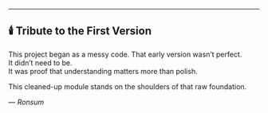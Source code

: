 ---

## 🕯️ Tribute to the First Version

This project began as a messy code.
That early version wasn’t perfect.  
It didn’t need to be.  
It was proof that understanding matters more than polish.

This cleaned-up module stands on the shoulders of that raw foundation.

— *Ronsum*
